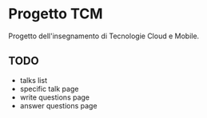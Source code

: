 # Progetto TCM
Progetto dell'insegnamento di Tecnologie Cloud e Mobile.

## TODO
- talks list
- specific talk page
- write questions page
- answer questions page

